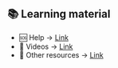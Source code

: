 ## 📚 Learning material

- 🆘 Help -> [Link](./Learning_material_Help.md)
- 🎥 Videos -> [Link](./Learning_material_Videos.md)
- 📂 Other resources -> [Link](./Learning_material_Other_resources.md)